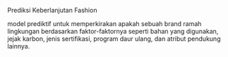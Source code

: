 Prediksi Keberlanjutan Fashion

model prediktif untuk memperkirakan apakah sebuah brand ramah lingkungan berdasarkan faktor-faktornya seperti bahan yang digunakan, jejak karbon, jenis sertifikasi, program daur ulang, dan atribut pendukung lainnya.

